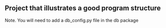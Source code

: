 ## Project that illustrates a good program structure

Note. You will need to add a db_config.py file in the db package